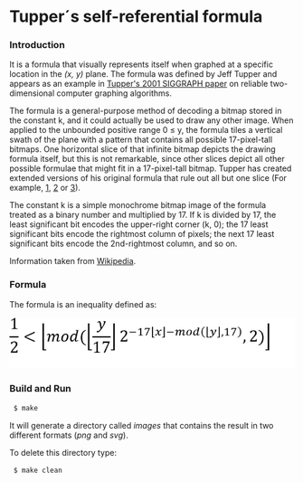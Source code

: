 # Tupper´s self-referential formula

### Introduction

It is a formula that visually represents itself when graphed at a specific location in the *(x, y)* plane. The formula was defined by Jeff Tupper and appears as an example in [Tupper's 2001 SIGGRAPH paper](http://www.dgp.toronto.edu/people/mooncake/papers/SIGGRAPH2001_Tupper.pdf) on reliable two-dimensional computer graphing algorithms.  

The formula is a general-purpose method of decoding a bitmap stored in the constant k, and it could actually be used to draw any other image. When applied to the unbounded positive range 0 ≤ y, the formula tiles a vertical swath of the plane with a pattern that contains all possible 17-pixel-tall bitmaps. One horizontal slice of that infinite bitmap depicts the drawing formula itself, but this is not remarkable, since other slices depict all other possible formulae that might fit in a 17-pixel-tall bitmap. Tupper has created extended versions of his original formula that rule out all but one slice (For example, [1](http://www.peda.com/selfplot/selfplot3big.png), [2](http://www.peda.com/selfplot/selfplot2.png) or [3](http://www.peda.com/selfplot/selfplot.png)).  

The constant k is a simple monochrome bitmap image of the formula treated as a binary number and multiplied by 17. If k is divided by 17, the least significant bit encodes the upper-right corner (k, 0); the 17 least significant bits encode the rightmost column of pixels; the next 17 least significant bits encode the 2nd-rightmost column, and so on.  

Information taken from [Wikipedia](https://en.wikipedia.org/wiki/Tupper%27s_self-referential_formula).

### Formula

The formula is an inequality defined as:  

![tupper-plot](https://github.com/PatricioIribarneCatella/tupper-plot/blob/master/plot.png)

### Build and Run

```bash
 $ make
```

It will generate a directory called *images* that contains the result in two different formats (*png* and *svg*).  

To delete this directory type:  

```bash
 $ make clean
```

